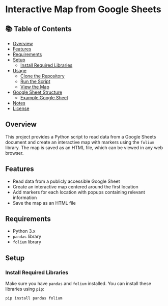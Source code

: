 # Interactive Map from Google Sheets

## 📚 Table of Contents
- [Overview](#overview)
- [Features](#features)
- [Requirements](#requirements)
- [Setup](#setup)
  - [Install Required Libraries](#install-required-libraries)
- [Usage](#usage)
  - [Clone the Repository](#clone-the-repository)
  - [Run the Script](#run-the-script)
  - [View the Map](#view-the-map)
- [Google Sheet Structure](#google-sheet-structure)
  - [Example Google Sheet](#example-google-sheet)
- [Notes](#notes)
- [License](#license)

## Overview
This project provides a Python script to read data from a Google Sheets document and create an interactive map with markers using the `folium` library. The map is saved as an HTML file, which can be viewed in any web browser.

## Features
- Read data from a publicly accessible Google Sheet
- Create an interactive map centered around the first location
- Add markers for each location with popups containing relevant information
- Save the map as an HTML file

## Requirements
- Python 3.x
- `pandas` library
- `folium` library

## Setup

### Install Required Libraries
Make sure you have `pandas` and `folium` installed. You can install these libraries using `pip`:

```sh
pip install pandas folium
